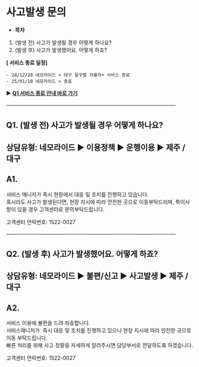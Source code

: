 # 사고발생 문의

* **목차**

1. (발생 전) 사고가 발생될 경우 어떻게 하나요?
2. (발생 후) 사고가 발생했어요. 어떻게 하죠?

**[ 서비스 종료 일정]**

```
- 24/12/20 네모라이드 > 대구 달구벌 자율차+ 서비스 종료  
- 25/01/10 네모라이드 > 종료
```

▶ **[Q1 서비스 종료 안내 바로 가기](https://kakaomobilitysupport.zendesk.com/hc/ko/articles/34284366737049)**

──────────────────────────────────────────────

**Q1. (발생 전) 사고가 발생될 경우 어떻게 하나요?**
----------------------------------

상담유형: 네모라이드 ▶ 이용정책 ▶ 운행이용 ▶ 제주 / 대구
-----------------------------------

**A1.**
-------

서비스 매니저가 즉시 현장에서 대응 및 조치를 진행하고 있습니다.   
혹시라도 사고가 발생된다면, 현장 지시에 따라 안전한 곳으로 이동부탁드리며, 특이사항이 있을 경우 고객센터로 문의부탁드립니다.

고객센터 연락번호: 1522-0027

──────────────────────────────────────────────

**Q2. (발생 후) 사고가 발생했어요. 어떻게 하죠?**
---------------------------------

상담유형: 네모라이드 ▶ 불편/신고 ▶ 사고발생 ▶ 제주 / 대구
------------------------------------

**A2.**
-------

서비스 이용에 불편을 드려 죄송합니다.   
서비스매니저가  즉시 대응 및 조치를 진행하고 있으니 현장 지시에 따라 안전한 곳으로 이동 부탁드립니다.  
빠른 처리를 위해 사고 정황을 자세하게 알려주시면 담당부서로 전달하도록 하겠습니다.

고객센터 연락번호: 1522-0027